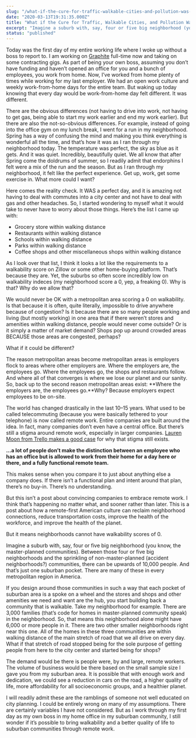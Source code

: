 ```yaml
---
slug: "/what-if-the-cure-for-traffic-walkable-cities-and-pollution-was-remote-work"
date: "2020-03-13T19:31:35.000Z"
title: "What if the Cure for Traffic, Walkable Cities, and Pollution Was Remote Work?"
excerpt: "Imagine a suburb with, say, four or five big neighborhood (you know, the master-planned communities). Between those four or five big neighborhoods and the sprinkling of non-master-planned (accident neighborhoods?) communities, there can be upwards of 10,000 people. "
status: "published"
---
```


Today was the first day of my entire working life where I woke up without a boss to report to. I am working on [Graphite](<https://graphitedocs.com/>) full-time now and taking on some contracting gigs. As part of being your own boss, assuming you don’t have funding and haven’t opened an office for you and a bunch of employees, you work from home. Now, I’ve worked from home plenty of times while working for my last employer. We had an open work culture and weekly work-from-home days for the entire team. But waking up today knowing that every day would be work-from-home day felt different. It was different.

There are the obvious differences (not having to drive into work, not having to get gas, being able to start my work earlier and end my work earlier). But there are also the not-so-obvious differences. For example, instead of going into the office gym on my lunch break, I went for a run in my neighborhood. Spring has a way of confusing the mind and making you think everything is wonderful all the time, and that’s how it was as I ran through my neighborhood today. The temperature was perfect, the sky as blue as it gets. And it was quiet. Incredibly, beautifully quiet. We all know that after Spring come the doldrums of summer, so I readily admit that endorphins I felt were a mix of the run and the season. But as I ran through my neighborhood, it felt like the perfect experience. Get up, work, get some exercise in. What more could I want?

Here comes the reality check. It WAS a perfect day, and it is amazing not having to deal with commutes into a city center and not have to deal with gas and other headaches. So, I started wondering to myself what it would take to never have to worry about those things. Here’s the list I came up with:

- Grocery store within walking distance
- Restaurants within walking distance
- Schools within walking distance
- Parks within walking distance
- Coffee shops and other miscellaneous shops within walking distance

<!-- -->

As I look over that list, I think it looks a lot like the requirements to a walkability score on Zillow or some other home-buying platform. That’s because they are. Yet, the suburbs so often score incredibly low on walkability indeces (my neighborhood score a 0, yep, a freaking 0). Why is that? Why do we allow that?

We would never be OK with a metropolitan area scoring a 0 on walkability. Is that because it is often, quite literally, impossible to drive anywhere because of congestion? Is it because there are so many people working and living (but mostly working) in one area that if there weren’t stores and amenities within walking distance, people would never come outside? Or is it simply a matter of market demand? Shops pop up around crowded areas BECAUSE those areas are congested, perhaps?

What if it could be different?

The reason metropolitan areas become metropolitan areas is employers flock to areas where other employers are. Where the employers are, the employees go. Where the employees go, the shops and restaurants follow. And where all of that converges is where we lose our planet and our sanity. So, back up to the second reason metropolitan areas exist: **Where the employers are, the employees go.**Why? Because employers expect employees to be on-site.

The world has changed drastically in the last 10–15 years. What used to be called telecommuting (because you were basically tethered to your telephone) is now called remote work. Entire companies are built around the idea. In fact, many companies don’t even have a central office. But there’s still a stigma around remote work, especially in larger companies. [Lauren Moon from Trello makes a good case](<https://blog.trello.com/working-from-home-is-not-remote-work>) for why that stigma still exists.

**…a lot of people don’t make the distinction between an employee who has an office but is allowed to work from their home for a day here or there, and a fully functional remote team.**

This makes sense when you compare it to just about anything else a company does. If there isn’t a functional plan and intent around that plan, there’s no buy-in. There’s no understanding.

But this isn’t a post about convincing companies to embrace remote work. I think that’s happening no matter what, and sooner rather than later. This is a post about how a remote-first American culture can reclaim neighborhood connections, reduce transportation costs, improve the health of the workforce, and improve the health of the planet.

But it means neighborhoods cannot have walkability scores of 0.

Imagine a suburb with, say, four or five big neighborhood (you know, the master-planned communities). Between those four or five big neighborhoods and the sprinkling of non-master-planned (accident neighborhoods?) communities, there can be upwards of 10,000 people. And that’s just one suburban pocket. There are many of these in every metropolitan region in America.

If you design around those communities in such a way that each pocket of suburban area is a spoke on a wheel and the stores and shops and other amenities we need and want are the hub, you start building back a community that is walkable. Take my neighborhood for example. There are 3,000 families (that’s code for homes in master-planned community speak) in the neighborhood. So, that means this neighborhood alone might have 6,000 or more people in it. There are two other smaller neighborhoods right near this one. All of the homes in these three communities are within walking distance of the main stretch of road that we all drive on every day. What if that stretch of road stopped being for the sole purpose of getting people from here to the city center and started being for shops?

The demand would be there is people were, by and large, remote workers. The volume of business would be there based on the small sample size I gave you from my suburban area. It is possible that with enough work and dedication, we could see a reduction in cars on the road, a higher quality of life, more affordability for all socioeconomic groups, and a healthier planet.

I will readily admit these are the ramblings of someone not well educated on city planning. I could be entirely wrong on many of my assumptions. There are certainly variables I have not considered. But as I work through my first day as my own boss in my home office in my suburban community, I still wonder if it’s possible to bring walkability and a better quality of life to suburban communities through remote work.


  